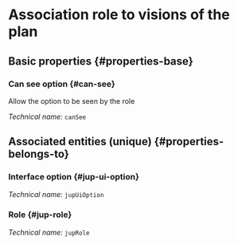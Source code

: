 # Association role to visions of the plan
<!--- THIS FILE IS GENERATED PLEASE DO NOT EDIT IT DIRECTLY --->



## Basic properties {#properties-base}

### Can see option {#can-see}

Allow the option to be seen by the role

*Technical name:* ```canSee```


## Associated entities (unique) {#properties-belongs-to}

### Interface option {#jup-ui-option}



*Technical name:* ```jupUiOption```

### Role {#jup-role}



*Technical name:* ```jupRole```





